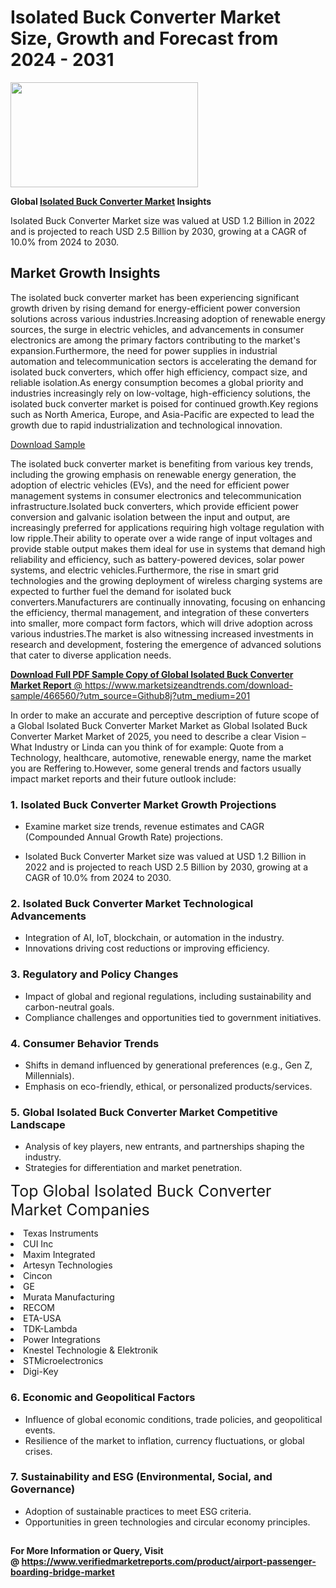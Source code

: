 <H1>Isolated Buck Converter Market Size, Growth and Forecast from 2024 - 2031</H1><img class="aligncenter size-medium wp-image-584254" src="https://thirdeyenews.in/wp-content/uploads/2024/09/Global-Market-Research-300x168.jpeg" alt="" width="300" height="168" /><p><strong>Global&nbsp;<a href="https://www.marketsizeandtrends.com/download-sample/466560/?utm_source=Github8j?utm_medium=201">Isolated Buck Converter Market</a> Insights</strong></p><p>Isolated Buck Converter Market size was valued at USD 1.2 Billion in 2022 and is projected to reach USD 2.5 Billion by 2030, growing at a CAGR of 10.0% from 2024 to 2030.</p><p><h2>Market Growth Insights</h2> <p>The isolated buck converter market has been experiencing significant growth driven by rising demand for energy-efficient power conversion solutions across various industries.Increasing adoption of renewable energy sources, the surge in electric vehicles, and advancements in consumer electronics are among the primary factors contributing to the market's expansion.Furthermore, the need for power supplies in industrial automation and telecommunication sectors is accelerating the demand for isolated buck converters, which offer high efficiency, compact size, and reliable isolation.As energy consumption becomes a global priority and industries increasingly rely on low-voltage, high-efficiency solutions, the isolated buck converter market is poised for continued growth.Key regions such as North America, Europe, and Asia-Pacific are expected to lead the growth due to rapid industrialization and technological innovation.</p> <p><a href="#">Download Sample</a></p> <p>The isolated buck converter market is benefiting from various key trends, including the growing emphasis on renewable energy generation, the adoption of electric vehicles (EVs), and the need for efficient power management systems in consumer electronics and telecommunication infrastructure.Isolated buck converters, which provide efficient power conversion and galvanic isolation between the input and output, are increasingly preferred for applications requiring high voltage regulation with low ripple.Their ability to operate over a wide range of input voltages and provide stable output makes them ideal for use in systems that demand high reliability and efficiency, such as battery-powered devices, solar power systems, and electric vehicles.Furthermore, the rise in smart grid technologies and the growing deployment of wireless charging systems are expected to further fuel the demand for isolated buck converters.Manufacturers are continually innovating, focusing on enhancing the efficiency, thermal management, and integration of these converters into smaller, more compact form factors, which will drive adoption across various industries.The market is also witnessing increased investments in research and development, fostering the emergence of advanced solutions that cater to diverse application needs.</p> <p><a href="#"></p><p><span class=""><strong>Download Full PDF Sample Copy of Global Isolated Buck Converter Market Report</strong> @ <a href="https://www.marketsizeandtrends.com/download-sample/466560/?utm_source=Github8j?utm_medium=201" target="_blank">https://www.marketsizeandtrends.com/download-sample/466560/?utm_source=Github8j?utm_medium=201</a></span></p><p>In order to make an accurate and perceptive description of future scope of a Global&nbsp;Isolated Buck Converter Market Market as Global&nbsp;Isolated Buck Converter Market Market of 2025, you need to describe a clear Vision &ndash; What Industry or Linda can you think of for example: Quote from a Technology, healthcare, automotive, renewable energy, name the market you are Reffering to.However, some general trends and factors usually impact market reports and their future outlook include:</p><h3>1.&nbsp;<strong>Isolated Buck Converter Market Growth Projections</strong></h3><ul><li>Examine market size trends, revenue estimates and CAGR (Compounded Annual Growth Rate) projections.</li><li><p>Isolated Buck Converter Market size was valued at USD 1.2 Billion in 2022 and is projected to reach USD 2.5 Billion by 2030, growing at a CAGR of 10.0% from 2024 to 2030.</p></li></ul><h3>2.&nbsp;<strong>Isolated Buck Converter Market Technological Advancements</strong></h3><ul><li>Integration of AI, IoT, blockchain, or automation in the industry.</li><li>Innovations driving cost reductions or improving efficiency.</li></ul><h3>3.&nbsp;<strong>Regulatory and Policy Changes</strong></h3><ul><li>Impact of global and regional regulations, including sustainability and carbon-neutral goals.</li><li>Compliance challenges and opportunities tied to government initiatives.</li></ul><h3>4.&nbsp;<strong>Consumer Behavior Trends</strong></h3><ul><li>Shifts in demand influenced by generational preferences (e.g., Gen Z, Millennials).</li><li>Emphasis on eco-friendly, ethical, or personalized products/services.</li></ul><h3>5.&nbsp;<strong>Global Isolated Buck Converter Market Competitive Landscape</strong></h3><ul><li>Analysis of key players, new entrants, and partnerships shaping the industry.</li><li>Strategies for differentiation and market penetration.</li></ul><p data-pm-slice="1 1 []"><span style="color: inherit; font-family: inherit; font-size: 25px;">Top Global Isolated Buck Converter Market Companies</span></p><div class="" data-test-id=""><p><li>Texas Instruments</li><li> CUI Inc</li><li> Maxim Integrated</li><li> Artesyn Technologies</li><li> Cincon</li><li> GE</li><li> Murata Manufacturing</li><li> RECOM</li><li> ETA-USA</li><li> TDK-Lambda</li><li> Power Integrations</li><li> Knestel Technologie & Elektronik</li><li> STMicroelectronics</li><li> Digi-Key</li></p></div><h3>6.&nbsp;<strong>Economic and Geopolitical Factors</strong></h3><ul><li>Influence of global economic conditions, trade policies, and geopolitical events.</li><li>Resilience of the market to inflation, currency fluctuations, or global crises.</li></ul><h3>7.&nbsp;<strong>Sustainability and ESG (Environmental, Social, and Governance)</strong></h3><ul><li>Adoption of sustainable practices to meet ESG criteria.</li><li>Opportunities in green technologies and circular economy principles.</li></ul><h2><strong style="font-size: 14px;">For More Information or Query, Visit @&nbsp;</strong><a style="background-color: #ffffff; font-size: 14px;" href="https://www.marketsizeandtrends.com/report/isolated-buck-converter-market/" target="_blank">https://www.verifiedmarketreports.com/product/airport-passenger-boarding-bridge-market</a></h2>